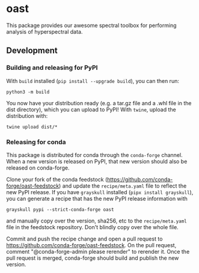 # oast

This package provides our awesome spectral toolbox for performing analysis of hyperspectral data.

## Development

### Building and releasing for PyPI

With `build` installed (`pip install --upgrade build`), you can then run:
```
python3 -m build
```
You now have your distribution ready (e.g. a tar.gz file and a .whl file in the dist directory), which you can upload to PyPI! With `twine`, upload the distribution with:
```
twine upload dist/*
```

### Releasing for conda

This package is distributed for conda through the `conda-forge` channel. When a new version is released on PyPI, that new version should also be released on conda-forge.

Clone your fork of the conda feedstock (https://github.com/conda-forge/oast-feedstock) and update the `recipe/meta.yaml` file to reflect the new PyPI release. If you have `grayskull` installed (`pipx install grayskull`), you can generate a recipe that has the new PyPI release information with
```
grayskull pypi --strict-conda-forge oast
```
and manually copy over the version, sha256, etc to the `recipe/meta.yaml` file in the feedstock repository. Don't blindly copy over the whole file.

Commit and push the recipe change and open a pull request to https://github.com/conda-forge/oast-feedstock. On the pull request, comment "@conda-forge-admin please rerender" to rerender it. Once the pull request is merged, conda-forge should build and publish the new version.
